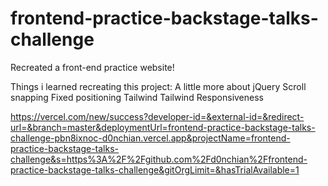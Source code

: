 # frontend-practice-backstage-talks-challenge
Recreated a front-end practice website!

Things i learned recreating this project:
A little more about jQuery
Scroll snapping
Fixed positioning 
Tailwind
Tailwind Responsiveness


https://vercel.com/new/success?developer-id=&external-id=&redirect-url=&branch=master&deploymentUrl=frontend-practice-backstage-talks-challenge-pbn8ixnoc-d0nchian.vercel.app&projectName=frontend-practice-backstage-talks-challenge&s=https%3A%2F%2Fgithub.com%2Fd0nchian%2Ffrontend-practice-backstage-talks-challenge&gitOrgLimit=&hasTrialAvailable=1
